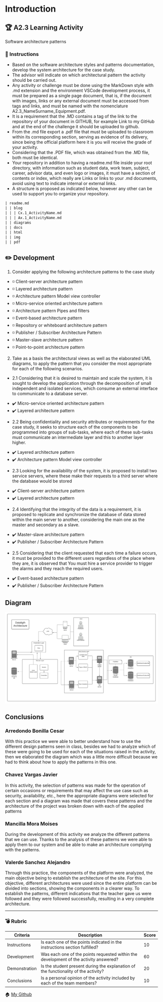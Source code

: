 # Introduction
 
## :trophy: A2.3 Learning Activity
Software architecture patterns

 
### :blue_book: Instructions
 
* Based on the software architecture styles and patterns documentation, develop the system architecture for the case study.
* The advisor will indicate on which architectural pattern the activity should be carried out.
* Any activity or challenge must be done using the MarkDown style with .md extension and the environment VSCode development process, it must be prepared as a single page document, that is, if the document with images, links or any external document must be accessed from tags and links, and must be named with the nomenclature A2.3_NameSurname_Equipment.pdf.
* It is a requirement that the .MD contains a tag of the link to the repository of your document in GITHUB, for example Link to my GitHub and at the end of the challenge it should be uploaded to github.
* From the .md file export a .pdf file that must be uploaded to classroom within its corresponding section, serving as evidence of its delivery, since being the official platform here it is you will receive the grade of your activity.
* Considering that the .PDF file, which was obtained from the .MD file, both must be identical.
* Your repository in addition to having a readme.md file inside your root directory, with information such as student data, work team, subject, career, advisor data, and even logo or images, it must have a section of contents or index, which really are Links or links to your .md documents, avoid using text to indicate internal or external links.
* A structure is proposed as indicated below, however any other can be used to support you to organize your repository. 

~~~
| readme.md
| | blog
| | | Cx.1_ActivityName.md
| | | Ax.1_ActivityName.md
| | diagrams
| | docs
| | html
| | img
| | pdf
~~~
 
## :pencil2: Development
1. Consider applying the following architecture patterns to the case study

-  :white_medium_small_square: Client-server architecture pattern
-  :white_medium_small_square: Layered architecture pattern
-  :white_medium_small_square: Architecture pattern Model view controller
-  :white_medium_small_square: Micro-service oriented architecture pattern
-  :white_medium_small_square: Architecture pattern Pipes and filters
-  :white_medium_small_square: Event-based architecture pattern
-  :white_medium_small_square: Repository or whiteboard architecture pattern
-  :white_medium_small_square: Publisher / Subscriber Architecture Pattern
-  :white_medium_small_square: Master-slave architecture pattern
-  :white_medium_small_square: Point-to-point architecture pattern

2. Take as a basis the architectural views as well as the elaborated UML diagrams, to apply the pattern that you consider the most appropriate for each of the following scenarios.

* 2.1 Considering that it is desired to maintain and scale the system, it is sought to develop the application through the decomposition of small independent and isolated services, which consume an external interface to communicate to a database server.
 
-  :heavy_check_mark: Micro-service oriented architecture pattern
-  :heavy_check_mark: Layered architecture pattern

* 2.2 Being confidentiality and security attributes or requirements for the case study, it seeks to structure each of the components to be programmed into groups of sub-tasks, where each of these sub-tasks must communicate an intermediate layer and this to another layer higher.

-  :heavy_check_mark: Layered architecture pattern
-  :heavy_check_mark: Architecture pattern Model view controller

* 2.3 Looking for the availability of the system, it is proposed to install two service servers, where these make their requests to a third server where the database would be stored

- :heavy_check_mark: Client-server architecture pattern
- :heavy_check_mark:  Layered architecture pattern


* 2.4 Identifying that the integrity of the data is a requirement, it is proposed to replicate and synchronize the database of data stored within the main server to another, considering the main one as the master and secondary as a slave.



- :heavy_check_mark: Master-slave architecture pattern
- :heavy_check_mark: Publisher / Subscriber Architecture Pattern

* 2.5 Considering that the client requested that each time a failure occurs, it must be provided to the different users regardless of the place where they are, it is observed that You must hire a service provider to trigger the alarms and they reach the required users.

- :heavy_check_mark: Event-based architecture pattern
- :heavy_check_mark: Publisher / Subscriber Architecture Pattern

## Diagram

![Diagram](https://github.com/JavierChavez/AnalisisSoftwareJavierCV/blob/main/Img/Dataligth%20Architecture.jpeg?raw=true)


## Conclusions
 
### Arredondo Bonilla Cesar

With this practice we were able to better understand how to use the different design patterns seen in class, besides we had to analyze which of these were going to be used for each of the situations raised in the activity, then we elaborated the diagram which was a little more difficult because we had to think about how to apply the patterns in this one.
 
### Chavez Vargas Javier
In this activity, the selection of patterns was made for the operation of certain occasions or requirements that may affect the use case such as security, availability, etc., here the appropriate diagrams were selected for each section and a diagram was made that covers these patterns and the architecture of the project was broken down with each of the applied patterns

### Mancilla Mora Moises
During the development of this activity we analyze the different patterns that we can use. Thanks to the analysis of these patterns we were able to apply them to our system and be able to make an architecture complying with the patterns. 
 
### Valerde Sanchez Alejandro
Through this practice, the components of the platform were analyzed, the main objective being to establish the architecture of the site. For this objective, different architectures were used since the entire platform can be divided into sections, showing the components in a clearer way. To establish the patterns, different indications that the teacher gave us were followed and they were followed successfully, resulting in a very complete architecture.


___

 ### :bomb: Rubric
 
| Criteria | Description | Score |
| ------------- | -------------------------------------------------------------------------------------------- | ------- |
| Instructions | Is each one of the points indicated in the instructions section fulfilled? | 10 |
| Development | Was each one of the points requested within the development of the activity answered? | 60 |
| Demonstration | Is the student present during the explanation of the functionality of the activity? | 20 |
| Conclusions | Is a personal opinion of the activity included by each of the team members? | 10 |
 
:house: [My Github](https://github.com/MoisesMM99/Analisis-Avanzado-de-Software-Mancilla-Mora)
